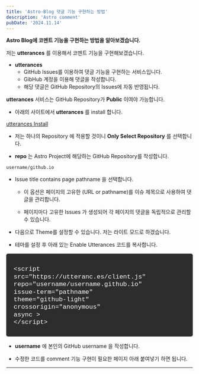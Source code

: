 ```yaml
---
title: 'Astro-Blog 댓글 기능 구현하는 방법'
description: 'Astro comment'
pubDate: '2024.11.14'
---
```


**Astro Blog에 코멘트 기능을 구현하는 방법을 알아보겠습니다.**

저는 **utterances** 를 이용해서 코멘트 기능을 구현해보겠습니다.

- **utterances**
  - GitHub Issues를 이용하여 댓글 기능을 구현하는 서비스입니다.
  - GibHub 계정을 이용해 댓글을 작성합니다.
  - 해당 댓글은 GitHub Repository의 Issues에 자동 반영됩니다.

**utterances** 서비스는 GitHub Repository가 **Public** 이여야 가능합니다.

- 아래의 사이트에서 **utterances** 를 install 합니다.

[utterances Install](https://github.com/apps/utterances)

- 저는 하나의 Repository 에 적용할 것이니 **Only Select Repository** 를 선택합니다.

- **repo** 는 Astro Project에 해당하는 GitHub Repository를 작성합니다.

`username/github.io`

- Issue title contains page pathname 을 선택합니다.

  - 이 옵션은 페이지의 고유한 (URL or pathname)를 이슈 제목으로 사용하여 댓글을 관리합니다.

  - 페이지마다 고유한 Issues 가 생성되어 각 페이지의 댓글을 독립적으로 관리할 수 있습니다.

- 다음으로 Theme를 설정할 수 있습니다. 저는 라이트 모드로 하겠습니다.

- 테마를 설정 후 아래 있는 Enable Utterances 코드를 복사합니다.

<div class="terminal">

&lt;script  
src="http<hi>s://utteranc.es/client.js"  
repo="username/username.github.io"  
issue-term="pathname"  
theme="github-light"  
crossorigin="anonymous"  
async &gt;  
&lt;/script&gt;

</div>

- **username** 에 본인의 GitHub username 을 작성합니다.

- 수정한 코드를 comment 기능 구현이 필요한 페이지 아래 붙여넣기 하면 됩니다.

---

<style>
h1 {
    font-size: 2em;
    margin-bottom: 20px;
}


.terminal {
    background-color: #2d2d2d; 
    color: #ffffff; 
    padding: 15px 10px 10px 20px;
    border-radius: 5px;
    font-family: 'Courier New', monospace;
    font-size: 17px;
    line-height: 1.2;
    overflow-x: auto;
    margin: 15px 0;
}
</style>

<script
  src="https://utteranc.es/client.js"
  repo="tjsgh1217/tjsgh1217.github.io"
  issue-term="pathname"
  theme="github-light"
  crossorigin="anonymous"
  async
></script>
